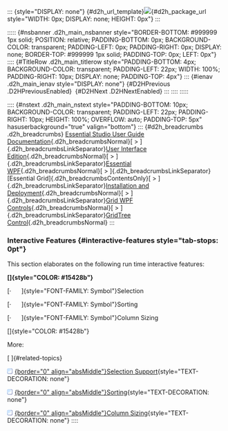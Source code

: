 ::: {style="DISPLAY: none"}
[](ms-xhelp:///?Id=d2h_url_template){#d2h_url_template}![](!package_url!){#d2h_package_url style="WIDTH: 0px; DISPLAY: none; HEIGHT: 0px"}
:::

::::: {#nsbanner .d2h_main_nsbanner style="BORDER-BOTTOM: #999999 1px solid; POSITION: relative; PADDING-BOTTOM: 0px; BACKGROUND-COLOR: transparent; PADDING-LEFT: 0px; PADDING-RIGHT: 0px; DISPLAY: none; BORDER-TOP: #999999 1px solid; PADDING-TOP: 0px; LEFT: 0px"}
:::: {#TitleRow .d2h_main_titlerow style="PADDING-BOTTOM: 4px; BACKGROUND-COLOR: transparent; PADDING-LEFT: 22px; WIDTH: 100%; PADDING-RIGHT: 10px; DISPLAY: none; PADDING-TOP: 4px"}
::: {#ienav .d2h_main_ienav style="DISPLAY: none"}
[](ms-xhelp:///?Id=bda95dd3-cf2d-4c9e-a3fb-90587659b211){#D2HPrevious .D2HPreviousEnabled}  [](ms-xhelp:///?Id=21666b74-a42a-454f-87cc-ba3a5f25183c){#D2HNext .D2HNextEnabled}
:::
::::
:::::

:::: {#nstext .d2h_main_nstext style="PADDING-BOTTOM: 10px; BACKGROUND-COLOR: transparent; PADDING-LEFT: 22px; PADDING-RIGHT: 10px; HEIGHT: 100%; OVERFLOW: auto; PADDING-TOP: 5px" hasuserbackground="true" valign="bottom"}
::: {#d2h_breadcrumbs .d2h_breadcrumbs}
[Essential Studio User Guide Documentation](ms-xhelp:///?Id=12457748-09e3-4d74-a240-8e049cedf030){.d2h_breadcrumbsNormal}[ \> ]{.d2h_breadcrumbsLinkSeparator}[User Interface Edition](ms-xhelp:///?Id=c29296b7-531c-413b-a0ec-488ca1f7f669){.d2h_breadcrumbsNormal}[ \> ]{.d2h_breadcrumbsLinkSeparator}[Essential WPF](ms-xhelp:///?Id=7f4f82c5-151c-4262-94d0-75c4626c77bc){.d2h_breadcrumbsNormal}[ \> ]{.d2h_breadcrumbsLinkSeparator}[Essential Grid]{.d2h_breadcrumbsContentsOnly}[ \> ]{.d2h_breadcrumbsLinkSeparator}[Installation and Deployment](ms-xhelp:///?Id=094c35c7-db8e-4341-9619-16644b2a4e34){.d2h_breadcrumbsNormal}[ \> ]{.d2h_breadcrumbsLinkSeparator}[Grid WPF Controls](ms-xhelp:///?Id=1249c159-5431-465a-b1af-1cf1e5e90ac8){.d2h_breadcrumbsNormal}[ \> ]{.d2h_breadcrumbsLinkSeparator}[GridTree Control](ms-xhelp:///?Id=30c1b843-3324-43d7-aab0-6bd65c0114d8){.d2h_breadcrumbsNormal}
:::

### Interactive Features {#interactive-features style="tab-stops: 0pt"}

This section elaborates on the following run time interactive features:

**[]{style="COLOR: #15428b"}** 

[·      ]{style="FONT-FAMILY: Symbol"}Selection

[·      ]{style="FONT-FAMILY: Symbol"}Sorting

[·      ]{style="FONT-FAMILY: Symbol"}Column Sizing

[]{style="COLOR: #15428b"} 

More:

[ ]{#related-topics}

[![](button.gif){border="0" align="absMiddle"}Selection Support](ms-xhelp:///?Id=ce4f4c80-accf-45e3-8c2f-46dad769d8ed){style="TEXT-DECORATION: none"}

[![](button.gif){border="0" align="absMiddle"}Sorting](ms-xhelp:///?Id=6d215dca-649c-4a83-9b6a-98b9756e80db){style="TEXT-DECORATION: none"}

[![](button.gif){border="0" align="absMiddle"}Column Sizing](ms-xhelp:///?Id=ccbb3fb9-2ff3-4ebc-a730-16949c8f4f02){style="TEXT-DECORATION: none"}
::::
